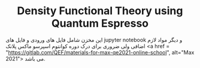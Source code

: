 <h1 align="center">Density Functional Theory using Quantum Espresso</h1>

این مخزن شامل فایل های ورودی و فایل های jupyter notebook و دیگر مواد لازم اضافی ولی ضروری برای درک دوره کوانتوم اسپرسو ماکس پلانک
<a href = "https://gitlab.com/QEF/materials-for-max-qe2021-online-school", alt="Max 2021"></a>
می باشد.